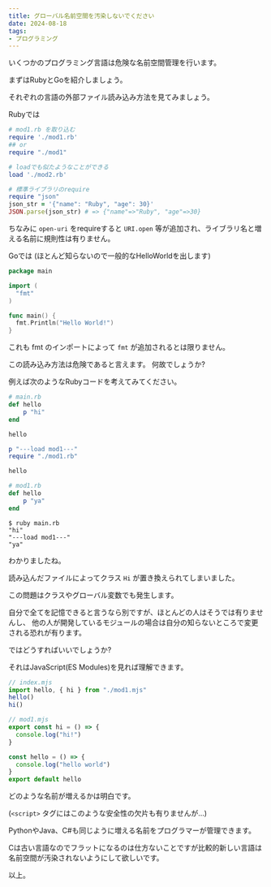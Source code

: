 ```yaml
---
title: グローバル名前空間を汚染しないでください
date: 2024-08-18
tags:
- プログラミング
---
```


いくつかのプログラミング言語は危険な名前空間管理を行います。

まずはRubyとGoを紹介しましょう。

それぞれの言語の外部ファイル読み込み方法を見てみましょう。

Rubyでは
```ruby
# mod1.rb を取り込む
require './mod1.rb'
## or
require "./mod1"

# loadでも似たようなことができる
load './mod2.rb'

# 標準ライブラリのrequire
require "json"
json_str = '{"name": "Ruby", "age": 30}'
JSON.parse(json_str) # => {"name"=>"Ruby", "age"=>30}
```

ちなみに `open-uri` をrequireすると `URI.open` 等が追加され、ライブラリ名と増える名前に規則性は有りません。

Goでは (ほとんど知らないので一般的なHelloWorldを出します)
```go
package main

import (
  "fmt"
)

func main() {
  fmt.Println("Hello World!")
}
```

これも fmt のインポートによって `fmt` が追加されるとは限りません。

この読み込み方法は危険であると言えます。 何故でしょうか?

例えば次のようなRubyコードを考えてみてください。

```ruby {name="main.rb"}
# main.rb
def hello
    p "hi"
end

hello

p "---load mod1---"
require "./mod1.rb"

hello
```

```ruby {name="mod1.rb"}
# mod1.rb
def hello
    p "ya"
end
```

```
$ ruby main.rb
"hi"
"---load mod1---"
"ya"
```

わかりましたね。

読み込んだファイルによってクラス `Hi` が置き換えられてしまいました。

この問題はクラスやグローバル変数でも発生します。

自分で全てを記憶できると言うなら別ですが、ほとんどの人はそうでは有りませんし、
他の人が開発しているモジュールの場合は自分の知らないところで変更される恐れが有ります。

ではどうすればいいでしょうか?

それはJavaScript(ES Modules)を見れば理解できます。

```js {name="index.mjs"}
// index.mjs
import hello, { hi } from "./mod1.mjs"
hello()
hi()
```

```js {name="mod1.mjs"}
// mod1.mjs
export const hi = () => {
  console.log("hi!")
}

const hello = () => {
  console.log("hello world")
}
export default hello
```

どのような名前が増えるかは明白です。

(`<script>` タグにはこのような安全性の欠片も有りませんが...)

PythonやJava、C#も同じように増える名前をプログラマーが管理できます。

Cは古い言語なのでフラットになるのは仕方ないことですが比較的新しい言語は名前空間が汚染されないようにして欲しいです。

以上。
